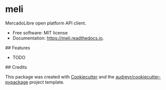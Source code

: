 # meli

MercadoLibre open platform API client.

* Free software: MIT license
* Documentation: https://meli.readthedocs.io.

## Features

* TODO

## Credits

This package was created with [Cookiecutter](https://github.com/audreyr/cookiecutter) and the [audreyr/cookiecutter-pypackage](https://github.com/audreyr/cookiecutter-pypackage) project template.
